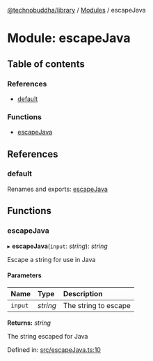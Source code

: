 [@technobuddha/library](../..) / [Modules](../Modules.md) / escapeJava

# Module: escapeJava

## Table of contents

### References

- [default](escapejava.md#default)

### Functions

- [escapeJava](escapejava.md#escapejava)

## References

### default

Renames and exports: [escapeJava](escapejava.md#escapejava)

## Functions

### escapeJava

▸ **escapeJava**(`input`: *string*): *string*

Escape a string for use in Java

#### Parameters

| Name | Type | Description |
| :------ | :------ | :------ |
| `input` | *string* | The string to escape |

**Returns:** *string*

The string escaped for Java

Defined in: [src/escapeJava.ts:10](../../src/escapeJava.ts#L10)
